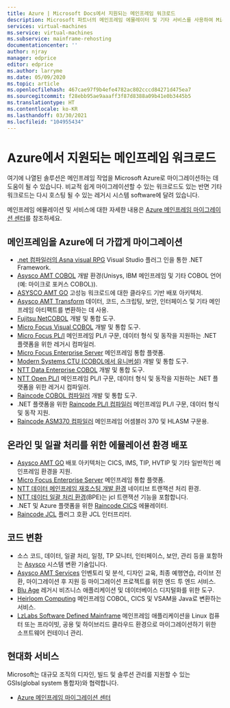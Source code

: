 ```yaml
---
title: Azure | Microsoft Docs에서 지원되는 메인프레임 워크로드
description: Microsoft 파트너의 메인프레임 에뮬레이터 및 기타 서비스를 사용하여 Microsoft Azure를 사용하는 IBM Z 기반 시스템과 같은 메인프레임 워크로드를 다시 호스트합니다.
services: virtual-machines
ms.service: virtual-machines
ms.subservice: mainframe-rehosting
documentationcenter: ''
author: njray
manager: edprice
editor: edprice
ms.author: larryme
ms.date: 05/09/2020
ms.topic: article
ms.openlocfilehash: 467cae97f9b4efe4782ac802cccd84271d475ea7
ms.sourcegitcommit: f28ebb95ae9aaaff3f87d8388a09b41e0b3445b5
ms.translationtype: HT
ms.contentlocale: ko-KR
ms.lasthandoff: 03/30/2021
ms.locfileid: "104955434"
---
```

# <a name="mainframe-workloads-supported-on-azure"></a>Azure에서 지원되는 메인프레임 워크로드

여기에 나열된 솔루션은 메인프레임 작업을 Microsoft Azure로 마이그레이션하는 데 도움이 될 수 있습니다. 비교적 쉽게 마이그레이션할 수 있는 워크로드도 있는 반면 기타 워크로드는 다시 호스팅 될 수 있는 레거시 시스템 software에 달려 있습니다. 

메인프레임 에뮬레이션 및 서비스에 대한 자세한 내용은 [Azure 메인프레임 마이그레이션 센터](https://azure.microsoft.com/migration/mainframe/)를 참조하세요.

## <a name="migrate-mainframe-closer-to-azure"></a>메인프레임을 Azure에 더 가깝게 마이그레이션

- [.net 컴파일러의 Asna visual RPG](https://asna.com/us/products/visual-rpg) Visual Studio 플러그 인을 통한 .NET Framework.
- [Asysco AMT COBOL](https://www.asysco.com/cobol/) 개발 환경(Unisys, IBM 메인프레임 및 기타 COBOL 언어(예: 마이크로 포커스 COBOL)).
- [ASYSCO AMT GO](https://www.asysco.com/amt-go/) 고성능 워크로드에 대한 클라우드 기반 배포 아키텍처.
- [Asysco AMT Transform](https://www.asysco.com/amt-transform/) 데이터, 코드, 스크립팅, 보안, 인터페이스 및 기타 메인프레임 아티팩트를 변환하는 데 사용.
- [Fujitsu NetCOBOL](https://www.fujitsu.com/global/products/software/developer-tool/netcobol/) 개발 및 통합 도구.
- [Micro Focus Visual COBOL](https://www.microfocus.com/products/visual-cobol/) 개발 및 통합 도구.
- [Micro Focus PL/I](https://www.microfocus.com/campaign/download/pli-modernization/) 메인프레임 PL/I 구문, 데이터 형식 및 동작을 지원하는 .NET 플랫폼을 위한 레거시 컴파일러.
- [Micro Focus Enterprise Server](https://www.microfocus.com/products/enterprise-suite/enterprise-server/) 메인프레임 통합 플랫폼.
- [Modern Systems CTU (COBOL에서 유니버설)](https://modernsystems.com/automatic-cobol-to-java-conversion/) 개발 및 통합 도구.
- [NTT Data Enterprise COBOL](https://us.nttdata.com/en/digital/application-development-and-modernization) 개발 및 통합 도구.
- [NTT Open PL/I](https://us.nttdata.com/en/digital/application-development-and-modernization) 메인프레임 PL/I 구문, 데이터 형식 및 동작을 지원하는 .NET 플랫폼을 위한 레거시 컴파일러.
- [Raincode COBOL 컴파일러](https://www.raincode.com/products/cobol/) 개발 및 통합 도구.
- .NET 플랫폼을 위한 [Raincode PL/I 컴파일러](https://www.raincode.com/products/pli/) 메인프레임 PL/I 구문, 데이터 형식 및 동작 지원.
- [Raincode ASM370 컴파일러](https://www.raincode.com/technical-landscape/asm370/) 메인프레임 어셈블러 370 및 HLASM 구문용.

## <a name="deploy-an-emulation-environment-for-online-and-batch-processing"></a>온라인 및 일괄 처리를 위한 에뮬레이션 환경 배포

- [Asysco AMT GO](https://www.asysco.com/amt-go/) 배포 아키텍처는 CICS, IMS, TIP, HVTIP 및 기타 일반적인 메인프레임 환경을 지원.
- [Micro Focus Enterprise Server](https://www.microfocus.com/products/enterprise-suite/enterprise-server/) 메인프레임 통합 플랫폼.
- [NTT 데이터 메인프레임 재호스팅 개발 환경](https://us.nttdata.com/en/-/media/assets/white-paper/apps-mainframe-re-hosting-development-environment-whitepaper.pdf) 네이티브 트랜잭션 처리 환경.
- [NTT 데이터 일괄 처리 환경](https://us.nttdata.com/en/-/media/assets/white-paper/apps-mainframe-re-hosting-development-environment-whitepaper.pdf)(BPE)는 jcl 트랜잭션 기능을 포함합니다.
- .NET 및 Azure 플랫폼을 위한 [Raincode CICS](https://www.raincode.com/technical-landscape/cics/) 에뮬레이터.
- [Raincode JCL](https://www.raincode.com/products/jcl/) 플러그 호환 JCL 인터프리터.

## <a name="code-conversion"></a>코드 변환

- 소스 코드, 데이터, 일괄 처리, 일정, TP 모니터, 인터페이스, 보안, 관리 등을 포함하는 [Asysco](https://www.asysco.com/azure-cloud/) 시스템 변환 기술입니다.
- [Asysco AMT Services](https://www.asysco.com/migration-services/) 인벤토리 및 분석, 디자인 교육, 최종 예행연습, 라이브 전환, 마이그레이션 후 지원 등 마이그레이션 프로젝트를 위한 엔드 투 엔드 서비스.
- [Blu Age](https://www.bluage.com/) 레거시 비즈니스 애플리케이션 및 데이터베이스 디지털화를 위한 도구.
- [Heirloom Computing](https://www.heirloomcomputing.com/tag/convert-cobol-to-java/) 메인프레임 COBOL, CICS 및 VSAM을 Java로 변환하는 서비스.
- [LzLabs Software Defined Mainframe](https://www.lzlabs.com/) 메인프레임 애플리케이션을 Linux 컴퓨터 또는 프라이빗, 공용 및 하이브리드 클라우드 환경으로 마이그레이션하기 위한 소프트웨어 컨테이너 관리.

## <a name="modernization-services"></a>현대화 서비스

Microsoft는 대규모 조직의 디자인, 빌드 및 솔루션 관리를 지원할 수 있는 GSIs(global system 통합자)와 협력합니다. 

- [Azure 메인프레임 마이그레이션 센터](https://azure.microsoft.com/migration/mainframe/)
